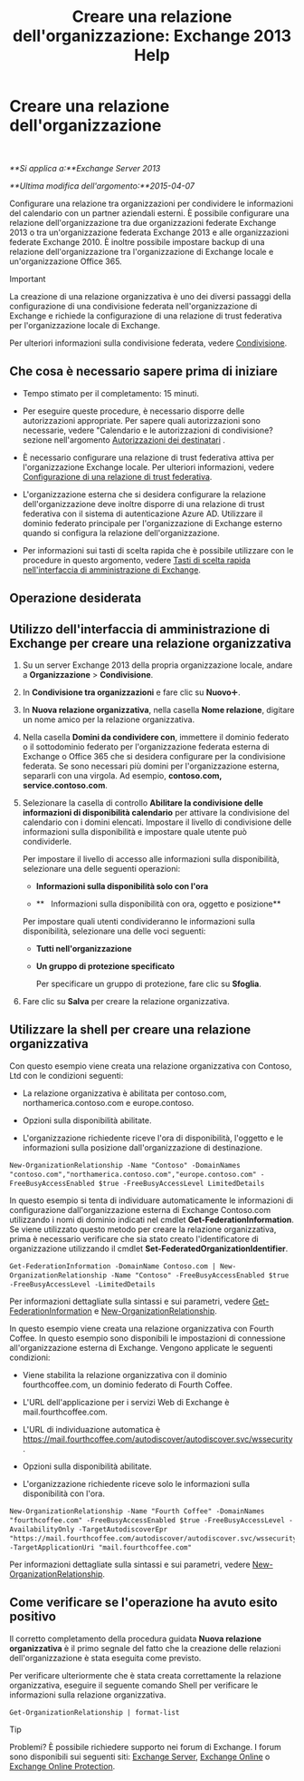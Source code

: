 ﻿---
title: "Creare una relazione dell'organizzazione: Exchange 2013 Help"
TOCTitle: Creare una relazione dell'organizzazione
ms:assetid: 5ea61b96-c8ca-44fc-b8b5-ca4341af36a6
ms:mtpsurl: https://technet.microsoft.com/it-it/library/JJ657451(v=EXCHG.150)
ms:contentKeyID: 50480725
ms.date: 05/22/2018
mtps_version: v=EXCHG.150
ms.translationtype: MT
---

# Creare una relazione dell'organizzazione

 

_**Si applica a:**Exchange Server 2013_

_**Ultima modifica dell'argomento:**2015-04-07_

Configurare una relazione tra organizzazioni per condividere le informazioni del calendario con un partner aziendali esterni. È possibile configurare una relazione dell'organizzazione tra due organizzazioni federate Exchange 2013 o tra un'organizzazione federata Exchange 2013 e alle organizzazioni federate Exchange 2010. È inoltre possibile impostare backup di una relazione dell'organizzazione tra l'organizzazione di Exchange locale e un'organizzazione Office 365.


> [!IMPORTANT]
> La creazione di una relazione organizzativa è uno dei diversi passaggi della configurazione di una condivisione federata nell'organizzazione di Exchange e richiede la configurazione di una relazione di trust federativa per l'organizzazione locale di Exchange.



Per ulteriori informazioni sulla condivisione federata, vedere [Condivisione](sharing-exchange-2013-help.md).

## Che cosa è necessario sapere prima di iniziare

  - Tempo stimato per il completamento: 15 minuti.

  - Per eseguire queste procedure, è necessario disporre delle autorizzazioni appropriate. Per sapere quali autorizzazioni sono necessarie, vedere "Calendario e le autorizzazioni di condivisione? sezione nell'argomento [Autorizzazioni dei destinatari](recipients-permissions-exchange-2013-help.md) .

  - È necessario configurare una relazione di trust federativa attiva per l'organizzazione Exchange locale. Per ulteriori informazioni, vedere [Configurazione di una relazione di trust federativa](configure-a-federation-trust-exchange-2013-help.md).

  - L'organizzazione esterna che si desidera configurare la relazione dell'organizzazione deve inoltre disporre di una relazione di trust federativa con il sistema di autenticazione Azure AD. Utilizzare il dominio federato principale per l'organizzazione di Exchange esterno quando si configura la relazione dell'organizzazione.

  - Per informazioni sui tasti di scelta rapida che è possibile utilizzare con le procedure in questo argomento, vedere [Tasti di scelta rapida nell'interfaccia di amministrazione di Exchange](keyboard-shortcuts-in-the-exchange-admin-center-exchange-online-protection-help.md).

## Operazione desiderata

## Utilizzo dell'interfaccia di amministrazione di Exchange per creare una relazione organizzativa

1.  Su un server Exchange 2013 della propria organizzazione locale, andare a **Organizzazione** \> **Condivisione**.

2.  In **Condivisione tra organizzazioni** e fare clic su **Nuovo**![Icona Aggiungi](images/JJ218640.c1e75329-d6d7-4073-a27d-498590bbb558(EXCHG.150).gif "Icona Aggiungi").

3.  In **Nuova relazione organizzativa**, nella casella **Nome relazione**, digitare un nome amico per la relazione organizzativa.

4.  Nella casella **Domini da condividere con**, immettere il dominio federato o il sottodominio federato per l'organizzazione federata esterna di Exchange o Office 365 che si desidera configurare per la condivisione federata. Se sono necessari più domini per l'organizzazione esterna, separarli con una virgola. Ad esempio, **contoso.com, service.contoso.com**.

5.  Selezionare la casella di controllo **Abilitare la condivisione delle informazioni di disponibilità calendario** per attivare la condivisione del calendario con i domini elencati. Impostare il livello di condivisione delle informazioni sulla disponibilità e impostare quale utente può condividerle.
    
    Per impostare il livello di accesso alle informazioni sulla disponibilità, selezionare una delle seguenti operazioni:
    
      - **Informazioni sulla disponibilità solo con l'ora**
    
      - **   Informazioni sulla disponibilità con ora, oggetto e posizione**
    
    Per impostare quali utenti condivideranno le informazioni sulla disponibilità, selezionare una delle voci seguenti:
    
      - **Tutti nell'organizzazione**
    
      - **Un gruppo di protezione specificato**
        
        Per specificare un gruppo di protezione, fare clic su **Sfoglia**.

6.  Fare clic su **Salva** per creare la relazione organizzativa.

## Utilizzare la shell per creare una relazione organizzativa

Con questo esempio viene creata una relazione organizzativa con Contoso, Ltd con le condizioni seguenti:

  - La relazione organizzativa è abilitata per contoso.com, northamerica.contoso.com e europe.contoso.

  - Opzioni sulla disponibilità abilitate.

  - L'organizzazione richiedente riceve l'ora di disponibilità, l'oggetto e le informazioni sulla posizione dall'organizzazione di destinazione.

<!-- end list -->

    New-OrganizationRelationship -Name "Contoso" -DomainNames "contoso.com","northamerica.contoso.com","europe.contoso.com" -FreeBusyAccessEnabled $true -FreeBusyAccessLevel LimitedDetails

In questo esempio si tenta di individuare automaticamente le informazioni di configurazione dall'organizzazione esterna di Exchange Contoso.com utilizzando i nomi di dominio indicati nel cmdlet **Get-FederationInformation**. Se viene utilizzato questo metodo per creare la relazione organizzativa, prima è necessario verificare che sia stato creato l'identificatore di organizzazione utilizzando il cmdlet **Set-FederatedOrganizationIdentifier**.

    Get-FederationInformation -DomainName Contoso.com | New-OrganizationRelationship -Name "Contoso" -FreeBusyAccessEnabled $true -FreeBusyAccessLevel -LimitedDetails

Per informazioni dettagliate sulla sintassi e sui parametri, vedere [Get-FederationInformation](https://technet.microsoft.com/it-it/library/dd351221\(v=exchg.150\)) e [New-OrganizationRelationship](https://technet.microsoft.com/it-it/library/ee332357\(v=exchg.150\)).

In questo esempio viene creata una relazione organizzativa con Fourth Coffee. In questo esempio sono disponibili le impostazioni di connessione all'organizzazione esterna di Exchange. Vengono applicate le seguenti condizioni:

  - Viene stabilita la relazione organizzativa con il dominio fourthcoffee.com, un dominio federato di Fourth Coffee.

  - L'URL dell'applicazione per i servizi Web di Exchange è mail.fourthcoffee.com.

  - L'URL di individuazione automatica è https://mail.fourthcoffee.com/autodiscover/autodiscover.svc/wssecurity.

  - Opzioni sulla disponibilità abilitate.

  - L'organizzazione richiedente riceve solo le informazioni sulla disponibilità con l'ora.

<!-- end list -->

    New-OrganizationRelationship -Name "Fourth Coffee" -DomainNames "fourthcoffee.com" -FreeBusyAccessEnabled $true -FreeBusyAccessLevel -AvailabilityOnly -TargetAutodiscoverEpr "https://mail.fourthcoffee.com/autodiscover/autodiscover.svc/wssecurity" -TargetApplicationUri "mail.fourthcoffee.com"

Per informazioni dettagliate sulla sintassi e sui parametri, vedere [New-OrganizationRelationship](https://technet.microsoft.com/it-it/library/ee332357\(v=exchg.150\)).

## Come verificare se l'operazione ha avuto esito positivo

Il corretto completamento della procedura guidata **Nuova relazione organizzativa** è il primo segnale del fatto che la creazione delle relazioni dell'organizzazione è stata eseguita come previsto.

Per verificare ulteriormente che è stata creata correttamente la relazione organizzativa, eseguire il seguente comando Shell per verificare le informazioni sulla relazione organizzativa.

    Get-OrganizationRelationship | format-list


> [!TIP]
> Problemi? È possibile richiedere supporto nei forum di Exchange. I forum sono disponibili sui seguenti siti: <A href="https://go.microsoft.com/fwlink/p/?linkid=60612">Exchange Server</A>, <A href="https://go.microsoft.com/fwlink/p/?linkid=267542">Exchange Online</A> o <A href="https://go.microsoft.com/fwlink/p/?linkid=285351">Exchange Online Protection</A>.


